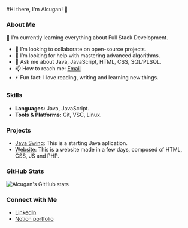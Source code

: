 #Hi there, I'm Alcugan! 👋

### About Me

🌱 I’m currently learning everything about Full Stack Development.  
- 👯 I’m looking to collaborate on open-source projects.
- 🤔 I’m looking for help with mastering advanced algorithms.
- 💬 Ask me about Java, JavaScript, HTML, CSS, SQL/PLSQL.
- 📫 How to reach me: [Email](mailto:alvaroraduu@outlook.es)
- ⚡ Fun fact: I love reading, writing and learning new things.

### Skills
- **Languages:** Java, JavaScript.
- **Tools & Platforms:** Git, VSC, Linux.

### Projects
- [Java Swing](https://github.com/Alcugan/NameForm): This is a starting Java aplication.
- [Website](https://github.com/Alcugan/explora-el-mundo): This is a website made in a few days, composed of HTML, CSS, JS and PHP.


### GitHub Stats
![Alcugan's GitHub stats](https://github-readme-stats.vercel.app/api?username=Alcugan&show_icons=true&theme=radical)

### Connect with Me
- [LinkedIn](https://www.linkedin.com/in/%C3%A1lvaro-radu-rumayor-5b1949329)
- [Notion portfolio](https://paint-sushi-a41.notion.site/CV-lvaro-Radu-Rumayor-13a59f084eb58071ae5ef60e4f89c602)
